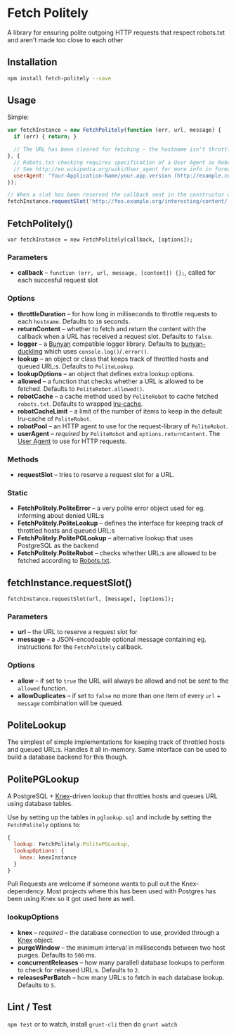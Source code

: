 # Fetch Politely

A library for ensuring polite outgoing HTTP requests that respect robots.txt and aren't made too close to each other

## Installation

```bash
npm install fetch-politely --save
```

## Usage

Simple:

```javascript
var fetchInstance = new FetchPolitely(function (err, url, message) {
  if (err) { return; }

  // The URL has been cleared for fetching – the hostname isn't throttled and robots.txt doesn't ban it
}, {
  // Robots.txt checking requires specification of a User Agent as Robots.txt can contain User Agent specific rules
  // See http://en.wikipedia.org/wiki/User_agent for more info in format
  userAgent: 'Your-Application-Name/your.app.version (http://example.com/optional/full/app/url)',
});

// When a slot has been reserved the callback sent in the constructor will be called
fetchInstance.requestSlot('http://foo.example.org/interesting/content/');
```

## FetchPolitely()

`var fetchInstance = new FetchPolitely(callback, [options]);`

### Parameters

* **callback** – `function (err, url, message, [content]) {};`, called for each succesful request slot

### Options

* **throttleDuration** – for how long in milliseconds to throttle requests to each `hostname`. Defaults to `10` seconds.
* **returnContent** – whether to fetch and return the content with the callback when a URL has received a request slot. Defaults to `false`.
* **logger** – a [Bunyan](https://github.com/trentm/node-bunyan) compatible logger library. Defaults to [bunyan-duckling](https://github.com/bloglovin/node-bunyan-duckling) which uses `console.log()`/`.error()`.
* **lookup** – an object or class that keeps track of throttled hosts and queued URL:s. Defaults to `PoliteLookup`.
* **lookupOptions** – an object that defines extra lookup options.
* **allowed** – a function that checks whether a URL is allowed to be fetched. Defaults to `PoliteRobot.allowed()`.
* **robotCache** – a cache method used by `PoliteRobot` to cache fetched `robots.txt`. Defaults to wrapped [lru-cache](https://www.npmjs.com/package/lru-cache).
* **robotCacheLimit** – a limit of the number of items to keep in the default lru-cache of `PoliteRobot`.
* **robotPool** – an HTTP agent to use for the request-library of `PoliteRobot`.
* **userAgent** – _required_ by `PoliteRobot` and `options.returnContent`. The [User Agent](http://en.wikipedia.org/wiki/User_agent) to use for HTTP requests.

### Methods

* **requestSlot** – tries to reserve a request slot for a URL.

### Static

* **FetchPolitely.PoliteError** – a very polite error object used for eg. informing about denied URL:s
* **FetchPolitely.PoliteLookup** – defines the interface for keeping track of throttled hosts and queued URL:s
* **FetchPolitely.PolitePGLookup** – alternative lookup that uses PostgreSQL as the backend
* **FetchPolitely.PoliteRobot** – checks whether URL:s are allowed to be fetched according to [Robots.txt](http://en.wikipedia.org/wiki/Robots_exclusion_standard).

## fetchInstance.requestSlot()

`fetchInstance.requestSlot(url, [message], [options]);`

### Parameters

* **url** – the URL to reserve a request slot for
* **message** – a JSON-encodeable optional message containing eg. instructions for the `FetchPolitely` callback.

### Options

* **allow** – if set to `true` the URL will always be allowd and not be sent to the `allowed` function.
* **allowDuplicates** – if set to `false` no more than one item of every `url` + `message` combination will be queued.

## PoliteLookup

The simplest of simple implementations for keeping track of throttled hosts and queued URL:s. Handles it all in-memory. Same interface can be used to build a database backend for this though.

## PolitePGLookup

A PostgreSQL + [Knex](http://knexjs.org/)-driven lookup that throttles hosts and queues URL using database tables.

Use by setting up the tables in `pglookup.sql` and include by setting the `FetchPolitely` options to:

```javascript
{
  lookup: FetchPolitely.PolitePGLookup,
  lookupOptions: {
    knex: knexInstance
  }
}
```

Pull Requests are welcome if someone wants to pull out the Knex-dependency. Most projects where this has been used with Postgres has been using Knex so it got used here as well.

### lookupOptions

* **knex** – *required* – the database connection to use, provided through a [Knex](http://knexjs.org/) object.
* **purgeWindow** – the minimum interval in milliseconds between two host purges. Defaults to `500` ms.
* **concurrentReleases** – how many parallell database lookups to perform to check for released URL:s. Defaults to `2`.
* **releasesPerBatch** – how many URL:s to fetch in each database lookup. Defaults to `5`.

## Lint / Test

`npm test` or to watch, install `grunt-cli` then do `grunt watch`
